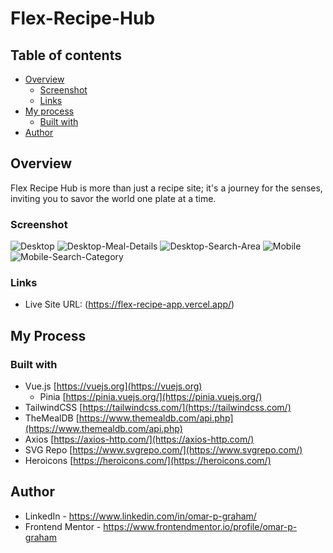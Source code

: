 # Flex-Recipe-Hub

## Table of contents

- [Overview](#overview)
  - [Screenshot](#screenshot)
  - [Links](#links)
- [My process](#my-process)
  - [Built with](#built-with)
- [Author](#author)

## Overview

Flex Recipe Hub is more than just a recipe site; it's a journey for the senses, inviting you to savor the world one plate at a time.

### Screenshot

![Desktop](./src/assets/screenshots/Desktop.png)
![Desktop-Meal-Details](./src/assets/screenshots/Meal-Details.png)
![Desktop-Search-Area](./src/assets/screenshots/Desktop-Areas.png)
![Mobile](./src/assets/screenshots/Mobile.png)
![Mobile-Search-Category](./src/assets/screenshots/Mobile-Category.png)

### Links

- Live Site URL: (https://flex-recipe-app.vercel.app/)

## My Process

### Built with

- Vue.js [https://vuejs.org](https://vuejs.org)
    - Pinia [https://pinia.vuejs.org/](https://pinia.vuejs.org/)
- TailwindCSS [https://tailwindcss.com/](https://tailwindcss.com/)
- TheMealDB [https://www.themealdb.com/api.php](https://www.themealdb.com/api.php)
- Axios [https://axios-http.com/](https://axios-http.com/)
- SVG Repo [https://www.svgrepo.com/](https://www.svgrepo.com/)
- Heroicons [https://heroicons.com/](https://heroicons.com/)

## Author

- LinkedIn - https://www.linkedin.com/in/omar-p-graham/
- Frontend Mentor - https://www.frontendmentor.io/profile/omar-p-graham
